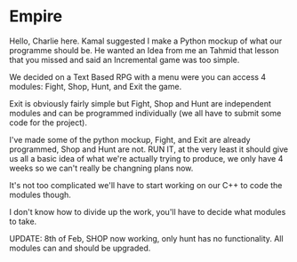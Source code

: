 # Empire

Hello, Charlie here. Kamal suggested I make a Python mockup of what our programme should be. He wanted an Idea from me an Tahmid that lesson that you missed and said an Incremental game was too simple.

We decided on a Text Based RPG with a menu were you can access 4 modules: Fight, Shop, Hunt, and Exit the game.

Exit is obviously fairly simple but Fight, Shop and Hunt are independent modules and can be programmed individually (we all have to submit some code for the project).

I've made some of the python mockup, Fight, and Exit are already programmed, Shop and Hunt are not. RUN IT, at the very least it should give us all a basic idea of what we're actually trying to produce, we only have 4 weeks so we can't really be changning plans now.

It's not too complicated we'll have to start working on our C++ to code the modules though.

I don't know how to divide up the work, you'll have to decide what modules to take.

UPDATE: 8th of Feb, SHOP now working, only hunt has no functionality. All modules can and should be upgraded.
